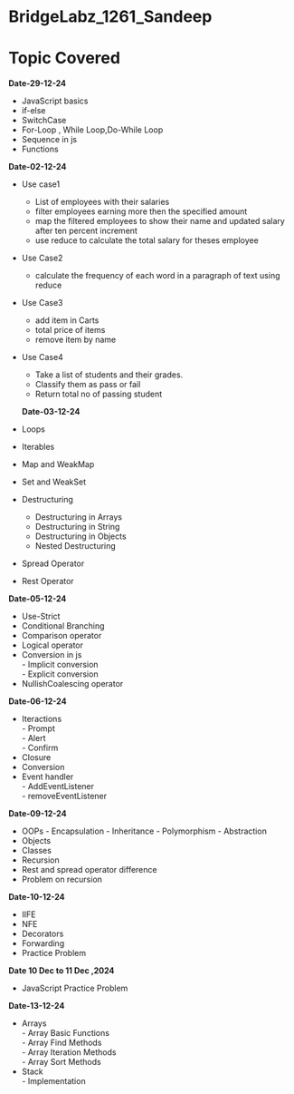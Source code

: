 # BridgeLabz_1261_Sandeep
# Topic Covered

**Date-29-12-24**
- JavaScript basics
- if-else
- SwitchCase
- For-Loop , While Loop,Do-While Loop
- Sequence in js
- Functions

**Date-02-12-24**
- Use case1  
     -  List of employees with their salaries
     -  filter  employees earning more then the specified amount
     - map the filtered employees to show their name and  updated salary after ten percent increment
     - use reduce to calculate the total salary for theses employee
- Use Case2
     - calculate the frequency of each word in a paragraph of text using reduce
- Use Case3
     - add item in Carts
     - total price of items
     - remove item by name
- Use Case4
     - Take a list of students and their grades.
     - Classify them as pass or fail
     - Return total no of passing student
       
  **Date-03-12-24**
- Loops
- Iterables
- Map and WeakMap
- Set and WeakSet
- Destructuring  
     - Destructuring in Arrays 
     - Destructuring in String 
     - Destructuring in Objects 
     - Nested Destructuring 
- Spread Operator
- Rest Operator

**Date-05-12-24**
- Use-Strict
- Conditional  Branching
- Comparison operator
- Logical operator
- Conversion in js  
       - Implicit conversion   
       - Explicit conversion 
- NullishCoalescing operator

**Date-06-12-24**
- Iteractions  
       - Prompt  
       - Alert  
       - Confirm  
- Closure
- Conversion
- Event handler  
        - AddEventListener  
        - removeEventListener

  
**Date-09-12-24**
- OOPs
       - Encapsulation
       - Inheritance
       - Polymorphism
       - Abstraction
- Objects
- Classes
- Recursion
- Rest and spread operator difference
- Problem on recursion

**Date-10-12-24**
- IIFE
- NFE
- Decorators
- Forwarding
- Practice Problem

**Date 10 Dec to 11 Dec ,2024**
  - JavaScript Practice Problem

**Date-13-12-24**
- Arrays   
       - Array Basic Functions  
       - Array Find Methods  
       - Array Iteration Methods   
       - Array Sort Methods  
- Stack  
       - Implementation
  

